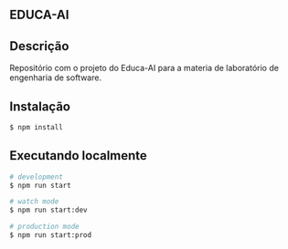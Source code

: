 ## EDUCA-AI

## Descrição

Repositório com o projeto do Educa-AI para a materia de laboratório de engenharia de software.


## Instalação

```bash
$ npm install
```

## Executando localmente

```bash
# development
$ npm run start

# watch mode
$ npm run start:dev

# production mode
$ npm run start:prod
```
